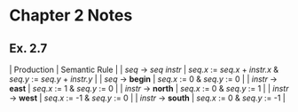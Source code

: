 # Chapter 2 Notes
## Ex. 2.7
| Production | Semantic Rule |
| *seq* -> *seq* *instr* | *seq.x* := *seq.x* + *instr.x* & *seq.y* := *seq.y* + *instr.y* |
| *seq* -> **begin** | *seq.x* := 0 & *seq.y* := 0 |
| *instr* -> **east** | *seq.x* := 1 & *seq.y* := 0 |
| *instr* -> **north** | *seq.x* := 0 & *seq.y* := 1 |
| *instr* -> **west** | *seq.x* := -1 & *seq.y* := 0 |
| *instr* -> **south** | *seq.x* := 0 & *seq.y* := -1 |
